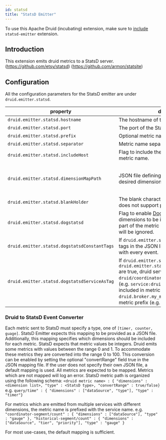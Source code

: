 ```yaml
---
id: statsd
title: "StatsD Emitter"
---
```


<!--
  ~ Licensed to the Apache Software Foundation (ASF) under one
  ~ or more contributor license agreements.  See the NOTICE file
  ~ distributed with this work for additional information
  ~ regarding copyright ownership.  The ASF licenses this file
  ~ to you under the Apache License, Version 2.0 (the
  ~ "License"); you may not use this file except in compliance
  ~ with the License.  You may obtain a copy of the License at
  ~
  ~   http://www.apache.org/licenses/LICENSE-2.0
  ~
  ~ Unless required by applicable law or agreed to in writing,
  ~ software distributed under the License is distributed on an
  ~ "AS IS" BASIS, WITHOUT WARRANTIES OR CONDITIONS OF ANY
  ~ KIND, either express or implied.  See the License for the
  ~ specific language governing permissions and limitations
  ~ under the License.
  -->


To use this Apache Druid (incubating) extension, make sure to [include](../../development/extensions.md#loading-extensions) `statsd-emitter` extension.

## Introduction

This extension emits druid metrics to a StatsD server.
(https://github.com/etsy/statsd)
(https://github.com/armon/statsite)

## Configuration

All the configuration parameters for the StatsD emitter are under `druid.emitter.statsd`.

|property|description|required?|default|
|--------|-----------|---------|-------|
|`druid.emitter.statsd.hostname`|The hostname of the StatsD server.|yes|none|
|`druid.emitter.statsd.port`|The port of the StatsD server.|yes|none|
|`druid.emitter.statsd.prefix`|Optional metric name prefix.|no|""|
|`druid.emitter.statsd.separator`|Metric name separator|no|.|
|`druid.emitter.statsd.includeHost`|Flag to include the hostname as part of the metric name.|no|false|
|`druid.emitter.statsd.dimensionMapPath`|JSON file defining the StatsD type, and desired dimensions for every Druid metric|no|Default mapping provided. See below.|
|`druid.emitter.statsd.blankHolder`|The blank character replacement as statsD does not support path with blank character|no|"-"|
|`druid.emitter.statsd.dogstatsd`|Flag to enable [DogStatsD](https://docs.datadoghq.com/developers/dogstatsd/) support. Causes dimensions to be included as tags, not as a part of the metric name. `convertRange` fields will be ignored.|no|false|
|`druid.emitter.statsd.dogstatsdConstantTags`|If `druid.emitter.statsd.dogstatsd` is true, the tags in the JSON list of strings will be sent with every event.|no|[]|
|`druid.emitter.statsd.dogstatsdServiceAsTag`|If `druid.emitter.statsd.dogstatsd` and `druid.emitter.statsd.dogstatsdServiceAsTag` are true, druid service (e.g. `druid/broker`, `druid/coordinator`, etc) is reported as a tag (e.g. `service:druid/broker`) instead of being included in metric name (e.g. `druid.broker.my_metric`) and `druid` is used as metric prefix (e.g. `druid.query.time`).|no|false|

### Druid to StatsD Event Converter

Each metric sent to StatsD must specify a type, one of `[timer, counter, guage]`. StatsD Emitter expects this mapping to
be provided as a JSON file.  Additionally, this mapping specifies which dimensions should be included for each metric.
StatsD expects that metric values be integers.  Druid emits some metrics with values between the range 0 and 1. To accommodate these metrics they are converted
into the range 0 to 100.  This conversion can be enabled by setting the optional "convertRange" field true in the JSON mapping file.
If the user does not specify their own JSON file, a default mapping is used.  All
metrics are expected to be mapped. Metrics which are not mapped will log an error.
StatsD metric path is organized using the following schema:
`<druid metric name> : { "dimensions" : <dimension list>, "type" : <StatsD type>, "convertRange" : true/false}`
e.g.
`query/time" : { "dimensions" : ["dataSource", "type"], "type" : "timer"}`

For metrics which are emitted from multiple services with different dimensions, the metric name is prefixed with
the service name.
e.g.
`"coordinator-segment/count" : { "dimensions" : ["dataSource"], "type" : "gauge" },
 "historical-segment/count" : { "dimensions" : ["dataSource", "tier", "priority"], "type" : "gauge" }`
 
For most use-cases, the default mapping is sufficient.
